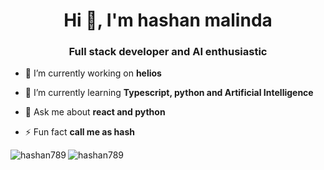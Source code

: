 <h1 align="center">Hi 👋, I'm hashan malinda</h1>
<h3 align="center">Full stack developer and AI enthusiastic</h3>

- 🔭 I’m currently working on **helios**

- 🌱 I’m currently learning **Typescript, python and Artificial Intelligence**

- 💬 Ask me about **react and python**

- ⚡ Fun fact **call me as hash**

<p align="left">
</p>


<p><img align="left" src="https://github-readme-stats.vercel.app/api/top-langs?username=hashan789&show_icons=true&locale=en&layout=compact" alt="hashan789" /></p>

<!---<p>&nbsp;<img align="center" src="https://github-readme-stats.vercel.app/api?username=hashan789&show_icons=true&locale=en" alt="hashan789" /></p>--->

<p><img align="center" src="https://github-readme-streak-stats.herokuapp.com/?user=hashan789&" alt="hashan789" /></p>
